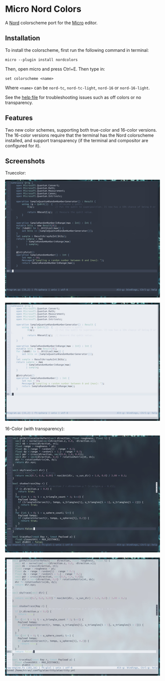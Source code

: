 # Micro Nord Colors

A [Nord](https://www.nordtheme.com/) colorscheme port for the [Micro](https://micro-editor.github.io/index.html) editor.

## Installation

To install the colorscheme, first run the following command in terminal:

```
micro --plugin install nordcolors
```

Then, open micro and press Ctrl+E. Then type in:

```
set colorscheme <name>
```

Where `<name>` can be `nord-tc`, `nord-tc-light`, `nord-16` or `nord-16-light`.

See the [help file](help/nordcolors.md) for troubleshooting issues such as off colors or no transparency.

## Features

Two new color schemes, supporting both true-color and 16-color versions. The 16-color versions require that the terminal has the Nord colorscheme installed, and support transparency (if the terminal and compositor are configured for it).

## Screenshots

Truecolor:

![The Truecolor Dark Scheme](pics/nord-tc.jpg)

![The Truecolor Light Scheme](pics/nord-tc-light.jpg)

16-Color (with transparency):

![The 16-Color Dark Scheme](pics/nord-16.jpg)

![The 16-Color Light Scheme](pics/nord-16-light.jpg)
